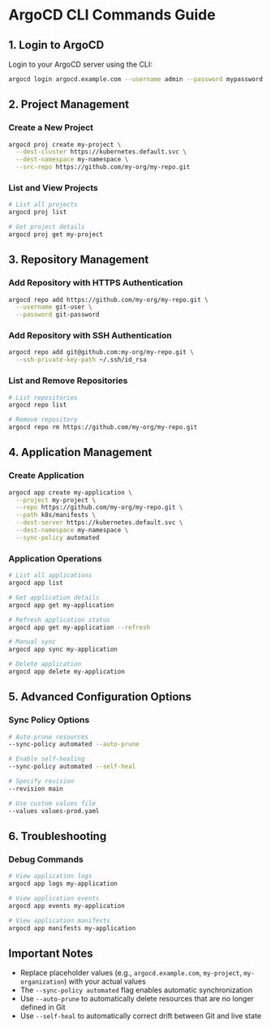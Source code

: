# ArgoCD CLI Commands Guide

## 1. Login to ArgoCD

Login to your ArgoCD server using the CLI:

```bash
argocd login argocd.example.com --username admin --password mypassword
```

## 2. Project Management

### Create a New Project
```bash
argocd proj create my-project \
  --dest-cluster https://kubernetes.default.svc \
  --dest-namespace my-namespace \
  --src-repo https://github.com/my-org/my-repo.git
```

### List and View Projects
```bash
# List all projects
argocd proj list

# Get project details
argocd proj get my-project
```

## 3. Repository Management

### Add Repository with HTTPS Authentication
```bash
argocd repo add https://github.com/my-org/my-repo.git \
  --username git-user \
  --password git-password
```

### Add Repository with SSH Authentication
```bash
argocd repo add git@github.com:my-org/my-repo.git \
  --ssh-private-key-path ~/.ssh/id_rsa
```

### List and Remove Repositories
```bash
# List repositories
argocd repo list

# Remove repository
argocd repo rm https://github.com/my-org/my-repo.git
```

## 4. Application Management

### Create Application
```bash
argocd app create my-application \
  --project my-project \
  --repo https://github.com/my-org/my-repo.git \
  --path k8s/manifests \
  --dest-server https://kubernetes.default.svc \
  --dest-namespace my-namespace \
  --sync-policy automated
```

### Application Operations
```bash
# List all applications
argocd app list

# Get application details
argocd app get my-application

# Refresh application status
argocd app get my-application --refresh

# Manual sync
argocd app sync my-application

# Delete application
argocd app delete my-application
```

## 5. Advanced Configuration Options

### Sync Policy Options
```bash
# Auto-prune resources
--sync-policy automated --auto-prune

# Enable self-healing
--sync-policy automated --self-heal

# Specify revision
--revision main

# Use custom values file
--values values-prod.yaml
```

## 6. Troubleshooting

### Debug Commands
```bash
# View application logs
argocd app logs my-application

# View application events
argocd app events my-application

# View application manifests
argocd app manifests my-application
```

## Important Notes

* Replace placeholder values (e.g., `argocd.example.com`, `my-project`, `my-organization`) with your actual values
* The `--sync-policy automated` flag enables automatic synchronization
* Use `--auto-prune` to automatically delete resources that are no longer defined in Git
* Use `--self-heal` to automatically correct drift between Git and live state